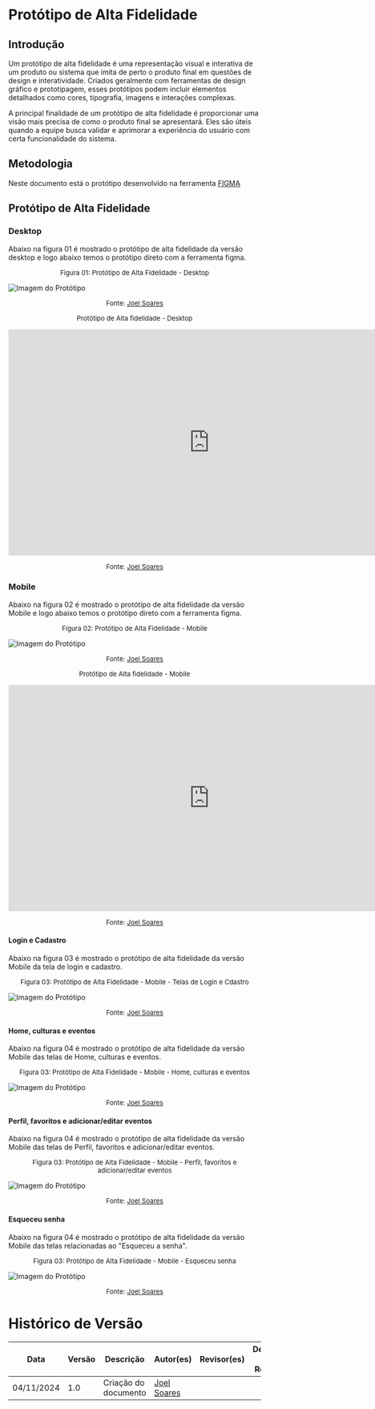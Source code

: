 # Protótipo de Alta Fidelidade

## Introdução

Um protótipo de alta fidelidade é uma representação visual e interativa de um produto ou sistema que imita de perto o produto final em questões de design e interatividade. Criados geralmente com ferramentas de design gráfico e prototipagem, esses protótipos podem incluir elementos detalhados como cores, tipografia, imagens e interações complexas.

A principal finalidade de um protótipo de alta fidelidade é proporcionar uma visão mais precisa de como o produto final se apresentará. Eles são úteis quando a equipe busca validar e aprimorar a experiência do usuário com certa funcionalidade do sistema.

## Metodologia

Neste documento está o protótipo desenvolvido na ferramenta [FIGMA](https://www.figma.com/)

## Protótipo de Alta Fidelidade

### Desktop

Abaixo na figura 01 é mostrado o protótipo de alta fidelidade da versão desktop e logo abaixo temos o protótipo direto com a ferramenta figma.

<font size="2"><p style="text-align: center">Figura 01: Protótipo de Alta Fidelidade - Desktop</p></font>

![Imagem do Protótipo](./assets/prototype/Prototipo_AF_Desktop.png)

<font size="2"><p style="text-align: center"> Fonte: [Joel Soares][JoelGH] </p></font>

<center>

<font size="2"><p style="text-align: center">Protótipo de Alta fidelidade - Desktop</p></font>

</center>

<iframe style="border: 1px solid rgba(0, 0, 0, 0.1);" width="800" height="450" src="https://embed.figma.com/design/Sqv6j3v06RgzAIbtZvjCRR/EvenTour---ArqDSW?node-id=0-1&embed-host=share" allowfullscreen></iframe>

<font size="2"><p style="text-align: center"> Fonte: [Joel Soares][JoelGH]</p></font>

### Mobile

Abaixo na figura 02 é mostrado o protótipo de alta fidelidade da versão Mobile e logo abaixo temos o protótipo direto com a ferramenta figma.

<font size="2"><p style="text-align: center">Figura 02: Protótipo de Alta Fidelidade - Mobile</p></font>

![Imagem do Protótipo](./assets/prototype/Prototipo_AF_Mobile.png)

<font size="2"><p style="text-align: center"> Fonte: [Joel Soares][JoelGH] </p></font>

<center>

<font size="2"><p style="text-align: center">Protótipo de Alta fidelidade - Mobile</p></font>

</center>

<iframe style="border: 1px solid rgba(0, 0, 0, 0.1);" width="800" height="450" src="https://embed.figma.com/design/Sqv6j3v06RgzAIbtZvjCRR/EvenTour---ArqDSW?node-id=4-2&embed-host=share" allowfullscreen></iframe>

<font size="2"><p style="text-align: center"> Fonte: [Joel Soares][JoelGH]</p></font>

#### Login e Cadastro

Abaixo na figura 03 é mostrado o protótipo de alta fidelidade da versão Mobile da tela de login e cadastro.

<font size="2"><p style="text-align: center">Figura 03: Protótipo de Alta Fidelidade - Mobile - Telas de Login e Cdastro</p></font>

![Imagem do Protótipo](./assets/prototype/Prototipo_AF_M_Login.png)

<font size="2"><p style="text-align: center"> Fonte: [Joel Soares][JoelGH] </p></font>

#### Home, culturas e eventos

Abaixo na figura 04 é mostrado o protótipo de alta fidelidade da versão Mobile das telas de Home, culturas e eventos.

<font size="2"><p style="text-align: center">Figura 03: Protótipo de Alta Fidelidade - Mobile - Home, culturas e eventos </p></font>

![Imagem do Protótipo](./assets/prototype/Prototipo_AF_M_Home.png)

<font size="2"><p style="text-align: center"> Fonte: [Joel Soares][JoelGH] </p></font>

#### Perfil, favoritos e adicionar/editar eventos

Abaixo na figura 04 é mostrado o protótipo de alta fidelidade da versão Mobile das telas de Perfil, favoritos e adicionar/editar eventos.

<font size="2"><p style="text-align: center">Figura 03: Protótipo de Alta Fidelidade - Mobile - Perfil, favoritos e adicionar/editar eventos </p></font>

![Imagem do Protótipo](./assets/prototype/Prototipo_AF_M_Perfil.png)

<font size="2"><p style="text-align: center"> Fonte: [Joel Soares][JoelGH] </p></font>

#### Esqueceu senha

Abaixo na figura 04 é mostrado o protótipo de alta fidelidade da versão Mobile das telas relacionadas ao "Esqueceu a senha".

<font size="2"><p style="text-align: center">Figura 03: Protótipo de Alta Fidelidade - Mobile - Esqueceu senha </p></font>

![Imagem do Protótipo](./assets/prototype/Prototipo_AF_M_EsqSenha.png)

<font size="2"><p style="text-align: center"> Fonte: [Joel Soares][JoelGH] </p></font>



# Histórico de Versão

| Data       | Versão | Descrição             | Autor(es)          | Revisor(es) | Detalhes da Revisão|
|------------|--------|-----------------------|--------------------| :---:|:---:|
| 04/11/2024 | 1.0 | Criação do documento | [Joel Soares][JoelGH] | | |


[AnaGH]: https://github.com/analufernanndess
[CainaGH]: https://github.com/freitasc
[ClaudioGH]: https://github.com/claudiohsc
[EliasGH]: https://github.com/EliasOliver21
[GuilhermeGH]: https://github.com/gmeister18
[JoelGH]: https://github.com/JoelSRangel
[KathlynGH]: https://github.com/klmurussi
[PabloGH]: https://github.com/pabloheika
[PedroRGH]: https://github.com/pedro-rodiguero
[PedroPGH]: https://github.com/Pedrin0030
[SamuelGH]: https://github.com/samuelalvess